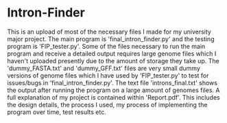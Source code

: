 # Intron-Finder
This is an upload of most of the necessary files I made for my university major project. The main program is 'final_intron_finder.py' and the testing program is 'FIP_tester.py'. Some of the files necessary to run the main program and receive a detailed output requires large genome files which I haven't uploaded presently due to the amount of storage they take up. The 'dummy_FASTA.txt' and 'dummy_GFF.txt' files are very small dummy versions of genome files which I have used by 'FIP_tester.py' to test for issues/bugs in 'final_intron_finder.py'. The text file 'introns_final.txt' shows the output after running the program on a large amount of genomes files. A full explanation of my project is contained within 'Report.pdf'. This includes the design details, the process I used, my process of implementing the program over time, test results etc.
